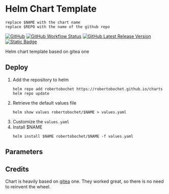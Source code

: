 # Helm Chart Template

```
replace $NAME with the chart name
replace $REPO with the name of the github repo
```

[![GitHub](https://img.shields.io/github/license/RobertoBochet/$REPO?style=flat-square)](https://github.com/RobertoBochet/$REPO)
[![GitHub Workflow Status](https://img.shields.io/github/actions/workflow/status/RobertoBochet/$REPO/release.yml?label=publish%20chart&style=flat-square)](https://github.com/RobertoBochet/$REPO/releases)
[![GitHub Latest Release Version](https://img.shields.io/github/v/release/RobertoBochet/$REPO?sort=semver&display_name=release&style=flat-square)](https://github.com/RobertoBochet/$REPO/releases)
[![Static Badge](https://img.shields.io/badge/-$NAME-w?style=flat-square&logo=artifacthub&logoColor=white&logoSize=18&label=Artifact%20Hub&labelColor=417598&color=2D4857)](https://artifacthub.io/packages/helm/robertobochet/$NAME)

Helm chart template based on gitea one

## Deploy

1. Add the repository to helm
   ```shell
   helm repo add robertobochet https://robertobochet.github.io/charts
   helm repo update
   ```
2. Retrieve the default values file
   ```shell
   helm show values robertobochet/$NAME > values.yaml
   ```
3. Customize the `values.yaml`
4. Install $NAME
   ```shell
   helm install $NAME robertobochet/$NAME -f values.yaml
   ```

## Parameters

## Credits

Chart is heavily based on [gitea](https://gitea.com/gitea/helm-chart) one.
They worked great, so there is no need to reinvent the wheel.
